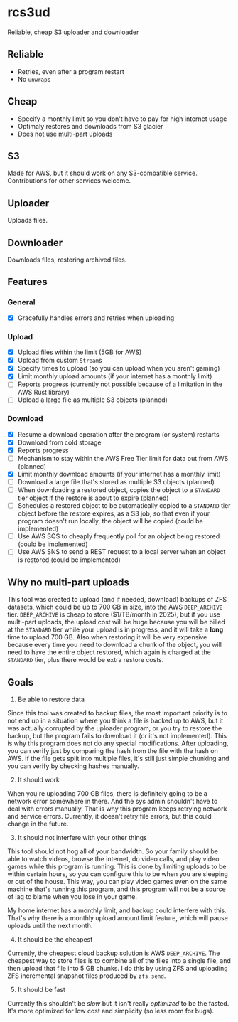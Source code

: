 # rcs3ud
Reliable, cheap S3 uploader and downloader

## Reliable
- Retries, even after a program restart
- No `unwrap`s

## Cheap
- Specify a monthly limit so you don't have to pay for high internet usage
- Optimaly restores and downloads from S3 glacier
- Does not use multi-part uploads

## S3
Made for AWS, but it should work on any S3-compatible service. Contributions for other services welcome.

## Uploader
Uploads files.

## Downloader
Downloads files, restoring archived files.

## Features
### General
- [x] Gracefully handles errors and retries when uploading

### Upload
- [x] Upload files within the limit (5GB for AWS)
- [x] Upload from custom `Stream`s
- [x] Specify times to upload (so you can upload when you aren't gaming)
- [x] Limit monthly upload amounts (if your internet has a monthly limit)
- [ ] Reports progress (currently not possible because of a limitation in the AWS Rust library)
- [ ] Upload a large file as multiple S3 objects (planned)

### Download
- [x] Resume a download operation after the program (or system) restarts
- [x] Download from cold storage
- [x] Reports progress
- [ ] Mechanism to stay within the AWS Free Tier limit for data out from AWS (planned)
- [x] Limit monthly download amounts (if your internet has a monthly limit)
- [ ] Download a large file that's stored as multiple S3 objects (planned)
- [ ] When downloading a restored object, copies the object to a `STANDARD` tier object if the restore is about to expire (planned)
- [ ] Schedules a restored object to be automatically copied to a `STANDARD` tier object before the restore expires, as a S3 job, so that even if your program doesn't run locally, the object will be copied (could be implemented)
- [ ] Use AWS SQS to cheaply frequently poll for an object being restored (could be implemented)
- [ ] Use AWS SNS to send a REST request to a local server when an object is restored (could be implemented)

## Why no multi-part uploads
This tool was created to upload (and if needed, download) backups of ZFS datasets, which could be up to 700 GB in size, into the AWS `DEEP_ARCHIVE` tier. `DEEP_ARCHIVE` is cheap to store ($1/TB/month in 2025), but if you use multi-part uploads, the upload cost will be huge because you will be billed at the `STANDARD` tier while your upload is in progress, and it will take a **long** time to upload 700 GB. Also when restoring it will be very expensive because every time you need to download a chunk of the object, you will need to have the entire object restored, which again is charged at the `STANDARD` tier, plus there would be extra restore costs.

## Goals
1. Be able to restore data

Since this tool was created to backup files, the most important priority is to not end up in a situation where you think a file is backed up to AWS, but it was actually corrupted by the uploader program, or you try to restore the backup, but the program fails to download it (or it's not implemented). This is why this program does not do any special modifications. After uploading, you can verify just by comparing the hash from the file with the hash on AWS. If the file gets split into multiple files, it's still just simple chunking and you can verify by checking hashes manually.

2. It should work

When you're uploading 700 GB files, there is definitely going to be a network error somewhere in there. And the sys admin shouldn't have to deal with errors manually. That is why this program keeps retrying network and service errors. Currently, it doesn't retry file errors, but this could change in the future.

3. It should not interfere with your other things

This tool should not hog all of your bandwidth. So your family should be able to watch videos, browse the internet, do video calls, and play video games while this program is running. This is done by limiting uploads to be within certain hours, so you can configure this to be when you are sleeping or out of the house. This way, you can play video games even on the same machine that's running this program, and this program will not be a source of lag to blame when you lose in your game.

My home internet has a monthly limit, and backup could interfere with this. That's why there is a monthly upload amount limit feature, which will pause uploads until the next month.

4. It should be the cheapest

Currently, the cheapest cloud backup solution is AWS `DEEP_ARCHIVE`. The cheapest way to store files is to combine all of the files into a single file, and then upload that file into 5 GB chunks. I do this by using ZFS and uploading ZFS incremental snapshot files produced by `zfs send`.

5. It should be fast

Currently this shouldn't be *slow* but it isn't really *optimized* to be the fasted. It's more optimized for low cost and simplicity (so less room for bugs).
